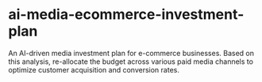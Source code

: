 # ai-media-ecommerce-investment-plan
An AI-driven media investment plan for e-commerce businesses. Based on this analysis, re-allocate the budget across various paid media channels to optimize customer acquisition and conversion rates.
